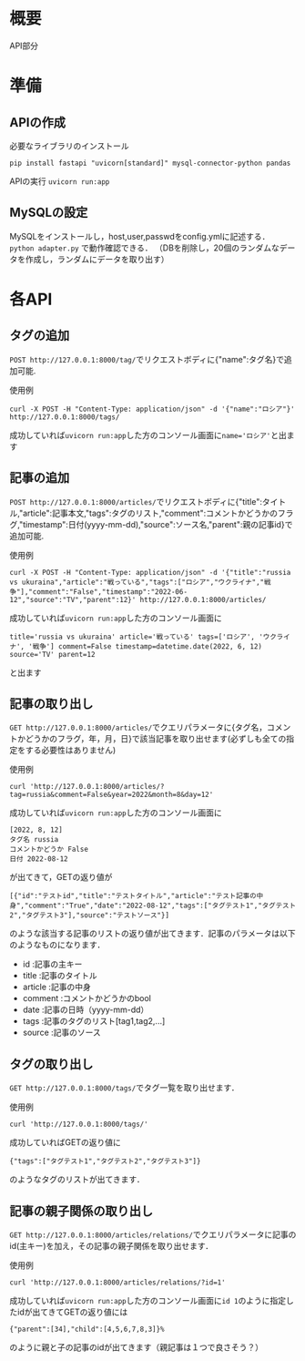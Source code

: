 # 概要
API部分

# 準備

## APIの作成
必要なライブラリのインストール
```` 
pip install fastapi "uvicorn[standard]" mysql-connector-python pandas
````
APIの実行
````uvicorn run:app````

## MySQLの設定
MySQLをインストールし，host,user,passwdをconfig.ymlに記述する．
```` python adapter.py````
で動作確認できる．
（DBを削除し，20個のランダムなデータを作成し，ランダムにデータを取り出す）

# 各API
## タグの追加
````POST http://127.0.0.1:8000/tag/````でリクエストボディに{"name":タグ名}で追加可能.

使用例

````
curl -X POST -H "Content-Type: application/json" -d '{"name":"ロシア"}' http://127.0.0.1:8000/tags/
````

成功していれば````uvicorn run:app````した方のコンソール画面に````name='ロシア'````と出ます

## 記事の追加

````POST http://127.0.0.1:8000/articles/````でリクエストボディに{"title":タイトル,"article":記事本文,"tags":タグのリスト,"comment":コメントかどうかのフラグ,"timestamp":日付(yyyy-mm-dd),"source":ソース名,"parent":親の記事id}で追加可能.

使用例

````
curl -X POST -H "Content-Type: application/json" -d '{"title":"russia vs ukuraina","article":"戦っている","tags":["ロシア","ウクライナ","戦争"],"comment":"False","timestamp":"2022-06-12","source":"TV","parent":12}' http://127.0.0.1:8000/articles/
````

成功していれば````uvicorn run:app````した方のコンソール画面に

````title='russia vs ukuraina' article='戦っている' tags=['ロシア', 'ウクライナ', '戦争'] comment=False timestamp=datetime.date(2022, 6, 12) source='TV' parent=12````

と出ます

## 記事の取り出し
````GET http://127.0.0.1:8000/articles/````でクエリパラメータに{タグ名，コメントかどうかのフラグ，年，月，日}で該当記事を取り出せます(必ずしも全ての指定をする必要性はありません)

使用例

````curl 'http://127.0.0.1:8000/articles/?tag=russia&comment=False&year=2022&month=8&day=12'````

成功していれば````uvicorn run:app````した方のコンソール画面に

````
[2022, 8, 12]
タグ名 russia
コメントかどうか False
日付 2022-08-12
````
が出てきて，GETの返り値が
````
[{"id":"テストid","title":"テストタイトル","article":"テスト記事の中身","comment":"True","date":"2022-08-12","tags":["タグテスト1","タグテスト2","タグテスト3"],"source":"テストソース"}]
````

のような該当する記事のリストの返り値が出てきます．記事のパラメータは以下のようなものになります．
- id        :記事の主キー
- title     :記事のタイトル
- article   :記事の中身
- comment   :コメントかどうかのbool
- date      :記事の日時（yyyy-mm-dd）
- tags      :記事のタグのリスト[tag1,tag2,...]
- source    :記事のソース

## タグの取り出し
````GET http://127.0.0.1:8000/tags/````でタグ一覧を取り出せます．

使用例

````curl 'http://127.0.0.1:8000/tags/' ````

成功していればGETの返り値に

````{"tags":["タグテスト1","タグテスト2","タグテスト3"]}````

のようなタグのリストが出てきます．

## 記事の親子関係の取り出し
````GET http://127.0.0.1:8000/articles/relations/````でクエリパラメータに記事のid(主キー)を加え，その記事の親子関係を取り出せます．

使用例

````curl 'http://127.0.0.1:8000/articles/relations/?id=1' ````

成功していれば````uvicorn run:app````した方のコンソール画面に````id 1````のように指定したidが出てきてGETの返り値には

````{"parent":[34],"child":[4,5,6,7,8,3]}% ````

のように親と子の記事のidが出てきます（親記事は１つで良さそう？）
